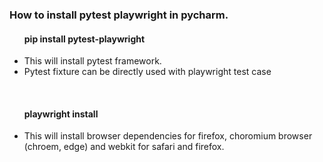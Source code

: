 <h3>How to install pytest playwright in pycharm.</h3>
<ul><h4>pip install pytest-playwright</h4>
<li>This will install pytest framework.</li>
<li>Pytest fixture can be directly used with playwright test case</li>

</ul><br>

<ul><h4>playwright install</h4>
<li>This will install browser dependencies for firefox, choromium browser (chroem, edge) and webkit for safari and firefox.</li>

</ul>
